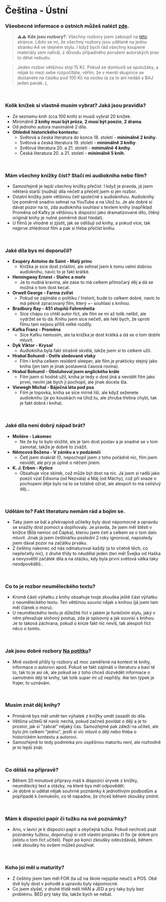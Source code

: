 # Čeština - Ústní

### Všeobecné informace o ústních můžeš nalézt [zde](../../FaQ/USTNI.md).

> ⚠️⚠️ **Kde jsou rozbory?**: Všechny rozbory jsem zakoupil na [této](https://www.snadnamaturita.cz/) stránce. Líbilo se mi, že všechny rozbory jsou udělané na jednu stránku A4 ve stejném stylu. I když bych rád všechny koupené materiály sem nahrál, z důvodu případného porušení autorských prav to dělat nebudu.

> Jeden rozbor většinou stojí 15 Kč. Pokud se domluvíš se spolužáky, a nějak to mezi sebe rozpočítáte, věřím, že v menší skupince se dostanete na částku pod 100 Kč na osobu (a za to ani nedáš s BAJ jeden panák..),

<br>

### Kolik knížek si vlastně musím vybrat? Jaká jsou pravidla?
- Ze seznamu knih (cca 100 knih) si musíš vybrat 20 knížek.
- Minimálně **2 knihy musí být próza**, **2 musí být poezie**, **2 drama**.
- Od jednoho autora maximálně 2 díla.
- **Ohledně historického kontextu:**
    - Světová a česká literatura do konce 18. století - **minimálně 2 knihy**.
    - Světová a česká literatura 19. století - **minimálně 3 knihy**. 
    - Světová literatura 20. a 21. století - **minimálně 4 knihy**.
    - Česká literatura 20. a 21. století  - **minimálně 5 knih**.

<br>

### Mám všechny knížky číst? Stačí mi audiokniha nebo film?
- Samozřejmě je lepší všechny knížky přečíst. I když je pravda, já jsem některá starší (nudná) díla nečetl a přečetl jsem si jen rozbor.
- Ostatní knížky jsem většinou četl společně s audioknihou. Audioknihy lze poměrně snadno sehnat na YouTube a na Ulož.tu. Je ale dobré si dávat pozor na to, zda audiokniha souhlasí s textem knihy (například Proměna od Kafky je většinou k dispozici jako dramatizované dílo,  čtěný originál knihy je nutné poměrně dost hledat).
- U filmů je vhodné si zjistit, jak se odlišují od knihy, a pokud více, tak nejprve zhlédnout film a pak si třeba přečíst knihu.

<br>

### Jaké díla bys mi doporučil?
- **Exupéry Antoine de Saint - Malý princ**
    - Knížka je sice dost zvláštní, ale sehnal jsem k tomu velmi dobrou audioknihu, navíc to je fakt krátké.
- **Hemingway Ernest - Stařec a moře**
    - Je to nudná kravina, ale zase to má celkem přímočarý děj a dá se možná o tom dost kecat.
- **Orwell George - Farma zvířat**
    - Pokud se zajímáte o politiku / historii, bude to celkem dobré, navíc to má pěkně zpracovaný film, který +- souhlasí s knihou.
- **Bradbury Ray - 451 stupňů Fahrenheita**
    - Sice chápu co chtěl autor říct, ale film se mi až tolik nelíbil, ale vydržet se to dá. Knihu jsem sice nečetl, ale řekl bych, že oproti filmu tam nejsou příliš velké rozdíly. 
- **Kafka Franz - Proměna**
    - Sice Kafku nemusím, ale ta knížka je dost krátká a dá se o tom dobře mluvit.
- **Dyk Viktor - Krysař**
    - Audiokniha byla fakt strašně skvělá, takže jsem si to celkem užil.
- **Hrabal Bohumil - Ostře sledované vlaky**
    - Film i kniha celkem resident sleeper, ale film je prakticky stejný jako kniha (jen tam je jinak postavená časová rovina).
- **Hrabal Bohumil - Obsluhoval jsem anglického krále**
    - Film jsem si hodně užil, kniha je tedy o dost jiná a nevidět film jako první, nevím jak bych ji pochopil, ale jinak docela šla.
- **Viewegh Michal - Báječná léta pod psa**
    - Film je topovka, kniha se sice mírně liší, ale když seženete audioknihu (je po kouskách na Ulož.tu, ale zhruba třetina chybí, tak je fakt dobrá i kniha).

<br>

### Jaké díla není dobrý nápad brát?
- **Molière - Lakomec**
    - Ne že by to bylo složité, ale je tam dost postav a je snadné se v tom zamotat, takže je dobré to zvážit.
- **Němcová Božena - V zámku a v podzámčí**
    - Četl jsem dvakrát (!), nepochopil jsem z toho pořádně nic, film jsem neviděl, ale prý je úplně o něčem jiném.
- **K. J. Erben - Kytice**
    - Obsahuje více sbírek, což může být dost na nic. Já jsem si radši jako poezii vzal Edisona (od Nezvala) a Máj (od Máchy), což při snaze o pochopení děje bylo na to se totálně ožrat, ale alespoň to má celistvý děj... 

<br>

### Udělám to? Fakt literaturu nemám rád a bojím se.
- Taky jsem se bál a překvapivě učitelky byly dost nápomocné a opravdu se snažily dost pomoct a doplňovaly. Je pravda, že jsem měl štěstí v knížce (Bílá nemoc od Čapka), kterou jsem četl a celkem se o tom dalo mluvit. Jinak já jsem češtinářku poslední 2 roky ignoroval, naposledy jsem dával pozor na začátku prváku.
- Z češtiny nakonec od nás odmaturoval každý (a to včetně těch, co nepřečetly nic), z druhé třídy to něudělal jeden (ten měl Švejka od Haška a nevysvětlil začátek díla a na otázku, kdy byla první světová válka taky neodpověděl)..

<br>

### Co to je rozbor neuměleckého textu?
- Kromě části výňatku z knihy obsahuje tvoje zkouška ještě část výňatku z neuměleckého textu. Ten většinou souvisí nějak s knihou (já jsem tam měl článek o moru).
- U neuměleckého textu je důležité říct v jakém je funkčním stylu, jaký v něm převažuje slohový postup, zda je spisovný a jak souvisí s knihou. Je to taková záchrana, pokud o knize fakt nic nevíš, tak alespoň říct něco o tomto.

<br>

### Jak jsou dobré rozbory [Na potítku](https://www.youtube.com/@Napotitku)?
- Mně osobně přišly ty rozbory až moc zaměřené na kontext té knihy, informace o autorovi apod. Pokud se fakt zajímáš o literaturu a baví tě to, tak to je asi ok, ale pokud se z toho chceš dozvědět informace o samotném ději té knihy, tak tolik super mi už nepřišly. Ale ten týpek je frajer, to uznávám. 

<br>

### Musím znát děj knihy?
- Primárně bys měl umět ten výňatek z knížky umět zasadit do díla.
- Většina učitelů tě navíc nechá, pokud začneš povídat o ději a je to prostor, jak si "zabrat" nějaký čas. Samozřejmě pak záleží na učiteli, ale bylo jim celkem "jedno", jestli si víc mluvil o ději nebo třeba o historickém kontextu a autorovi.
- Samozřejmě to tedy podmínka pro úspěšnou maturitu není, ale rozhodně je to lepší znát.

<br>

### Co děláš na přípravě?
- Během 20 minutové přípravy máš k dispozici úryvek z knížky, neumělecký text a otázky, na které bys měl odpovědět.
- Je dobré si udělat nějak souhrné poznámky k jednotlivým podbodům a popřípadě k čemukoliv, co tě napadne, že chceš během zkoušky zmínit.

<br>

### Mám k dispozici papír či tužku na své poznámky?
- Ano, v lavici je k dispozici papír a obyčejná tužka. Pokud nechceš psát poznámky tužkou, doporučuji si vzít vlastní propisku či fix (je dobré pro jistotu o tom říct učiteli). Papír po konci zkoušky odevzdáváš, během celé zkoušky ho ovšem můžeš používat.

<br>

### Koho jsi měl u maturity?
- Z češtiny jsem tam měl FOR (ta už na škole nejspíše neučí) a POS. Obě dvě byly dost v pohodě a upravdu byly nápomocné.
- Co jsem slyšel, v druhé třídě měli HAN a JED a prý taky byly bez problému. BED prý taky šla, takže bych se nebál.